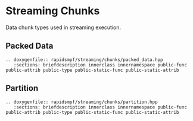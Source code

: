 # Streaming Chunks

Data chunk types used in streaming execution.

## Packed Data

```{eval-rst}
.. doxygenfile:: rapidsmpf/streaming/chunks/packed_data.hpp
   :sections: briefdescription innerclass innernamespace public-func public-attrib public-type public-static-func public-static-attrib
```

## Partition

```{eval-rst}
.. doxygenfile:: rapidsmpf/streaming/chunks/partition.hpp
   :sections: briefdescription innerclass innernamespace public-func public-attrib public-type public-static-func public-static-attrib
```
